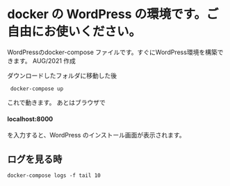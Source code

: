 # docker の WordPress の環境です。ご自由にお使いください。
WordPressのdocker-compose ファイルです。すぐにWordPress環境を構築できます。 AUG/2021 作成


ダウンロードしたフォルダに移動した後

```
 docker-compose up
```

これで動きます。
あとはブラウザで

#### localhost:8000

を入力すると、WordPress のインストール画面が表示されます。

## ログを見る時

```
docker-compose logs -f tail 10
```
